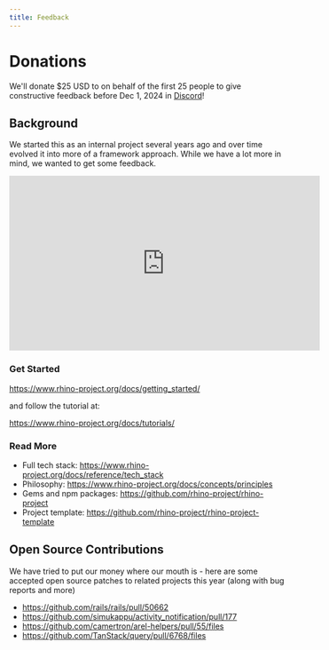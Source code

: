 ```yaml
---
title: Feedback
---
```


# Donations

We'll donate $25 USD to on behalf of the first 25 people to give constructive feedback before Dec 1, 2024 in [Discord](https://discord.gg/veHhx2Pr)!

## Background

We started this as an internal project several years ago and over time evolved it into more of a framework approach. While we have a lot more in mind, we wanted to get some feedback.

<iframe
  width="560"
  height="315"
  src="https://www.youtube.com/embed/4I_-Z1s-VMw?si=TC4FVNmCF7cOkDny"
  title="YouTube video player"
  frameborder="0"
  allow="accelerometer; autoplay; clipboard-write; encrypted-media; gyroscope; picture-in-picture; web-share"
  referrerpolicy="strict-origin-when-cross-origin"
  allowfullscreen
></iframe>

### Get Started

https://www.rhino-project.org/docs/getting_started/

and follow the tutorial at:

https://www.rhino-project.org/docs/tutorials/

### Read More

- Full tech stack: https://www.rhino-project.org/docs/reference/tech_stack
- Philosophy: https://www.rhino-project.org/docs/concepts/principles
- Gems and npm packages: https://github.com/rhino-project/rhino-project
- Project template: https://github.com/rhino-project/rhino-project-template

## Open Source Contributions

We have tried to put our money where our mouth is - here are some accepted open source patches to related projects this year (along with bug reports and more)

- https://github.com/rails/rails/pull/50662
- https://github.com/simukappu/activity_notification/pull/177
- https://github.com/camertron/arel-helpers/pull/55/files
- https://github.com/TanStack/query/pull/6768/files
